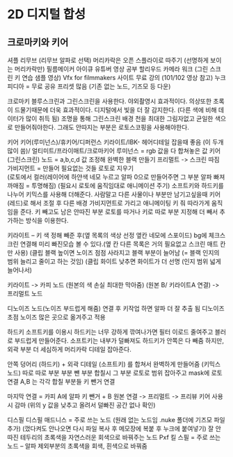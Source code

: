 # 2D 디지털 합성
## 크로마키와 키어

셔플
리무브 (리무브 알파로 선택)
머리카락은 오픈 스플라이로 따주기 (선명하게 보이는 머리카락만)
필름메이커 아이큐 유튜버 영상 공부
할리우드 카메라 워크 (그린 스크린 키 연습 샘플 영상)
Vfx for filmmakers 사이트 무료 강의 (101/102 영상 참고)
누크 피디아  = 무료 공유 프리셋 많음 (기존 없는 노드, 기즈모 등 다운)

크로마키
블루스크린과 그린스크린을 사용한다.
야외촬영시 효과적이다.
의상또한 초록이 드물기때문에 더욱 효과적이다. 
디지털에서 빛을 더 잘 감지한다. (다른 색에 비해 데이터가 많이 취득 됨)
조명을 통해 그린스크린 배경 천을 최대한 그림자없고 균일한 색으로 만들어줘야한다.
그래도 안따지는 부분은 로토스코핑을 사용해야한다. 

키어
키어(루미넌스)/휴키어/디퍼런스
키라이트/IBK- 헤어디테일 잡을때 좋음 (이 두개 많이 씀)/ 얼티미트/프라이매트/크로마키어
루미넌스 = rgb 값을 다 합쳐놓은 값
키어(그린스크린) 노드 = a,b,c,d 값 조정해 완벽한 블랙 만들기
프리멀트 -> 스크린 따짐
가비지먼트 = 만들어 필요없는 것들 로토로 지우기  
(로토에서 컬러(레이어에 하얀색 네모 누르고 알파 0으로 만들어주면 그 부분 알파 빠져 까매짐 = 투명해짐)
(필요시 로토에 움직임대로 애니메이션 주기)
소프트키와 하드키를 나누어 키믹스를 사용해 더해준다.
사람말고 다른 사물이나 부분만 남기고싶을때 키어 (레드)로 해서 조절 후 다른 배경 가비지먼트로 가리고 애니메이팅 키 줘 따라가게 움직임을 준다.
키 빼고도 남은 안따진 부분 로토를 따거나 키로 따로 부분 지정해 더 빼서 추가하는 방식을 이용한다.

키라이트 – 키 색 정해 빼준 후(옆 목록의 색상 선정 옆칸 네모에 스포이드) bg에 체크스크린 연결해 미리 빠진모습 볼 수 있다.(옆 칸 다른 목록은 거의 필요없고 스크린 매트 칸만 사용)
(클립 블랙 높이면 노이즈 점점 사라지고 블랙 부분이 늘어남 (= 블랙 인지의 범위 늘리고 줄이고 하는 것임) 
(클립 화이트 낮추면 화이트가 더 선명 (인지 범위 넓게 늘어나서)

키라이트 
-> 카피 노드 (원본의 색 손실 최대한 막아줌) (원본 B/ 키라이트A 연결) 
-> 프리멀트 노드 

디노이즈 노드(노이즈 부드럽게 해줌) 연결 후 키작업 하면 알파 더 잘 추출 됨
디노이즈 초점 노이즈 많은 곳으로 옮겨주고 적용

하드키 소프트키를 이용시 
하드키는 너무 강하게 깎여나가면 필터 이로드 줄여주고 블러로 부드럽게 만들어준다.
소프트키는 내부가 덜빠져도 하드키가 안쪽은 다 빼줌 하지만, 외곽 부분 더 세심하게 머리카락 디테일 잡아준다. 

안쪽 덩어리 (하드키) + 외곽 디테일 (소프트키) 를 합쳐서 완벽하게 만들어줌 (키믹스 노드)
따로 따로 부분 부분 뺀 부분 합칠시 그 부분 로토로 범위 잡아주고 mask에 로토 연결
A,B 는 각각 합칠 부분들 키 뺀거 연결

마지막 연결 = 카피 
A에 알파 키 뺀거 + B 원본 연결  -> 프리멀트 -> 프리뷰
키어 사용시 감마 (위의 y 값을 낮추고 올려서 덜빠진 공간 없나 확인) 

디스필
디스필 매드니스 = 주로 쓰는 노드 (원래 없는 노드임 .nuke 폴더에 기즈모 파일 추가)
(껐다켜도 안나오면 다시 파일 복사 후 메모장에 복붙 후 누크에 붙여넣기)
잘 안따진 테두리의 초록색을 자연스러운 회색으로 바꿔주는 노드 
Pxf 킬 스필 = 주로 쓰는 노드 – 알파 제외부분의 초록색을 회색, 흰색으로 바꿔줌
